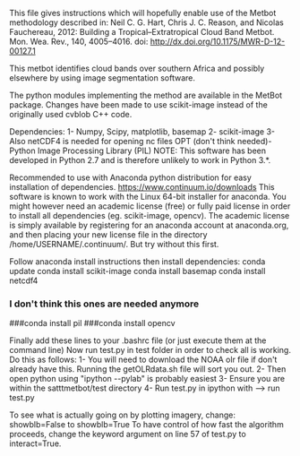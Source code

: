 This file gives instructions which will hopefully enable use of the Metbot
methodology described in:
Neil C. G. Hart, Chris J. C. Reason, and Nicolas Fauchereau, 2012: 
Building a Tropical–Extratropical Cloud Band Metbot.  Mon. Wea. Rev., 140,
4005–4016. doi: http://dx.doi.org/10.1175/MWR-D-12-00127.1

This metbot identifies cloud bands over southern Africa and possibly elsewhere
by using image segmentation software.

The python modules implementing the method are available in the MetBot
package. Changes have been made to use scikit-image instead of the originally
used cvblob C++ code.

Dependencies:
1- Numpy, Scipy, matplotlib, basemap
2- scikit-image
3- Also netCDF4 is needed for opening nc files
OPT (don't think needed)- Python Image Processing Library (PIL)
NOTE: This software has been developed in Python 2.7 and is therefore unlikely
to work in Python 3.*.

Recommended to use with Anaconda python distribution for easy installation of
dependencies. https://www.continuum.io/downloads
This software is known to work with the Linux 64-bit installer for anaconda.
You might however need an academic license (free) or fully paid 
license in order to install all dependencies (eg. scikit-image, opencv). The
academic license is simply available by registering for an anaconda account
at anaconda.org, and then placing your new license file in the directory 
/home/USERNAME/.continuum/. But try without this first.


Follow anaconda install instructions then install dependencies:
conda update
conda install scikit-image
conda install basemap
conda install netcdf4
### I don't think this ones are needed anymore
###conda install pil
###conda install opencv

Finally add these lines to your .bashrc file (or just execute them at the command line)
Now run test.py in test folder in order to check all is working. Do this as follows:
1- You will need to download the NOAA olr file if don't already have this. Running the getOLRdata.sh file will sort you out.
2- Then open python using "ipython --pylab" is probably easiest
3- Ensure you are within the satttmetbot/test directory
4- Run test.py in ipython with 
          --> run test.py

To see what is actually going on by plotting imagery, change:
showblb=False to showblb=True
To have control of how fast the algorithm proceeds, change the keyword argument
on line 57 of test.py to interact=True.
